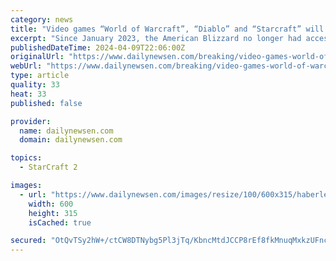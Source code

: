 ```yaml
---
category: news
title: "Video games “World of Warcraft”, “Diablo” and “Starcraft” will return to China"
excerpt: "Since January 2023, the American Blizzard no longer had access to the Chinese market, the second most lucrative country for the video game industry with a global News"
publishedDateTime: 2024-04-09T22:06:00Z
originalUrl: "https://www.dailynewsen.com/breaking/video-games-world-of-warcraft-diablo-and-starcraft-h130940.html"
webUrl: "https://www.dailynewsen.com/breaking/video-games-world-of-warcraft-diablo-and-starcraft-h130940.html"
type: article
quality: 33
heat: 33
published: false

provider:
  name: dailynewsen.com
  domain: dailynewsen.com

topics:
  - StarCraft 2

images:
  - url: "https://www.dailynewsen.com/images/resize/100/600x315/haberler/2024/04/_1f79b.png"
    width: 600
    height: 315
    isCached: true

secured: "OtQvTSy2hW+/ctCW8DTNybg5Pl3jTq/KbncMtdJCCP8rEf8fkMnuqMxkzUFncb4DC7qhTq8jcyQVira3TaVCzZVMg95rO+Sj90D50AME9CLGZ5tbbrTZ/l4FPuxq1ExeItYVbx2piM4ymdwDXhb32p76hOFYDS6LYkk5wWql6F8iFdJCihPGlHQDsP0PHZgPgrqWqKw4u9muqmsj9kjVDj7ZbLCzILjUL7eswPIE3D0F36tHvI+conEqoN6J2JBtL8nLbYaNz3Tv/90airPc12xcV/JUIR6I4DZivefJ/UPxLtMtDGc2gLSe7KOL96VZKYducMzy6M6kROiDmsNlDGFvxL2sZ/hsPgZhA8TGR4M=;jGtWdz8q8DIMOvyMh5ISSw=="
---
```


